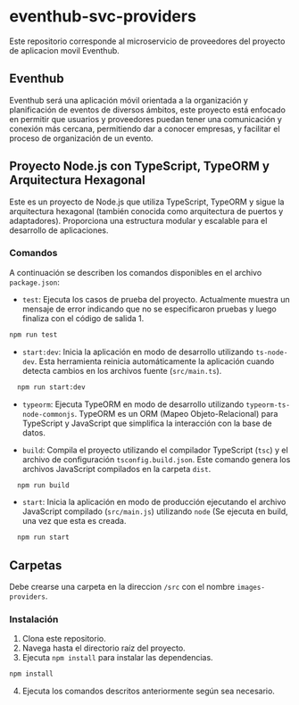 # eventhub-svc-providers

Este repositorio corresponde al microservicio de proveedores del proyecto de aplicacion movil Eventhub.

## Eventhub
Eventhub será una aplicación móvil orientada a la organización y planificación de eventos de diversos ámbitos, este proyecto está enfocado en permitir que usuarios y proveedores puedan tener una comunicación y conexión más cercana, permitiendo dar a conocer empresas, y facilitar el proceso de organización de un evento.

## Proyecto Node.js con TypeScript, TypeORM y Arquitectura Hexagonal

Este es un proyecto de Node.js que utiliza TypeScript, TypeORM y sigue la arquitectura hexagonal (también conocida como arquitectura de puertos y adaptadores). Proporciona una estructura modular y escalable para el desarrollo de aplicaciones.

### Comandos

A continuación se describen los comandos disponibles en el archivo `package.json`:

- `test`: Ejecuta los casos de prueba del proyecto. Actualmente muestra un mensaje de error indicando que no se especificaron pruebas y luego finaliza con el código de salida 1.
```bash
npm run test
```

- `start:dev`: Inicia la aplicación en modo de desarrollo utilizando `ts-node-dev`. Esta herramienta reinicia automáticamente la aplicación cuando detecta cambios en los archivos fuente (`src/main.ts`).
```bash
  npm run start:dev
  ```

- `typeorm`: Ejecuta TypeORM en modo de desarrollo utilizando `typeorm-ts-node-commonjs`. TypeORM es un ORM (Mapeo Objeto-Relacional) para TypeScript y JavaScript que simplifica la interacción con la base de datos.

- `build`: Compila el proyecto utilizando el compilador TypeScript (`tsc`) y el archivo de configuración `tsconfig.build.json`. Este comando genera los archivos JavaScript compilados en la carpeta `dist`.
```bash
  npm run build
  ```

- `start`: Inicia la aplicación en modo de producción ejecutando el archivo JavaScript compilado (`src/main.js`) utilizando `node` (Se ejecuta en build, una vez que esta es creada.
```bash
  npm run start
  ```
## Carpetas
Debe crearse una carpeta en la direccion `/src` con el nombre `images-providers`.

### Instalación

1. Clona este repositorio.
2. Navega hasta el directorio raíz del proyecto.
3. Ejecuta `npm install` para instalar las dependencias.
```bash
npm install
```
4. Ejecuta los comandos descritos anteriormente según sea necesario.
